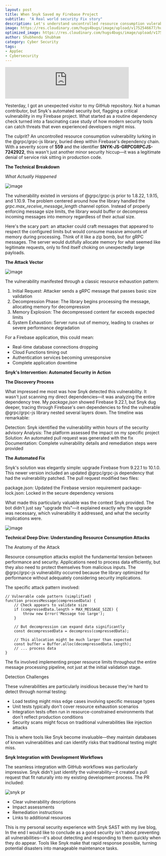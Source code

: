 ```yaml
---
layout: post
title: When Snyk Saved my Firebase Project 
subtitle:  "A Real world security Fix story"
description: Let's understand uncontrolled resource consumption vulerability 
image: https://res.cloudinary.com/hugs4bugs/image/upload/v1752546677/hugs4bugs/snyk/thumnbail_dsnrli.png
optimized_image: https://res.cloudinary.com/hugs4bugs/image/upload/v1752546677/hugs4bugs/snyk/thumnbail_dsnrli.png
author: Shubhendu Shubham
category: Cyber Security
tags:
- AppSec
- Cybersecurity
---
```


<iframe src="https://creators.spotify.com/pod/show/shubhendushubham/embed/episodes/5MSloKT0dP8PR4O7CW7qTW/details   " height="102px" width="400px" frameborder="0" scrolling="no"></iframe>

Yesterday, I got an unexpected visitor to my GitHub repository. Not a human contributor, but Snyk's automated security bot, flagging a critical vulnerability in my Firebase project. What started as a routine dependency check turned into a fascinating case study of how modern security tools can catch threats that even experienced developers might miss.

The culprit? An uncontrolled resource consumption vulnerability lurking in the @grpc/grpc-js library, buried deep within Firebase's dependency chain. With a severity score of **559** and the identifier **SNYK-JS-GRPCGRPCJS-7242922**, this wasn't just another minor security hiccup—it was a legitimate denial of service risk sitting in production code.

**The Technical Breakdown**

*What Actually Happened*

![image](https://res.cloudinary.com/hugs4bugs/image/upload/v1752546282/hugs4bugs/snyk/Screenshot_15-7-2025_75158_github.com_tbysmn.jpg)

The vulnerability existed in versions of @grpc/grpc-js prior to 1.8.22, 1.9.15, and 1.10.9. The problem centered around how the library handled the *grpc.max_receive_message_length* channel option. Instead of properly enforcing message size limits, the library would buffer or decompress incoming messages into memory regardless of their actual size.

Here's the scary part: an attacker could craft messages that appeared to respect the configured limits but would consume massive amounts of memory during processing. Think of it like a zip bomb, but for gRPC messages. The server would dutifully allocate memory for what seemed like legitimate requests, only to find itself choking on unexpectedly large payloads.

**The Attack Vector**

![image](https://res.cloudinary.com/hugs4bugs/image/upload/v1752547034/hugs4bugs/snyk/attackvecctor_lcyzkc.jpg)

The vulnerability manifested through a classic resource exhaustion pattern:

1. Initial Request: Attacker sends a gRPC message that passes basic size validation
2. Decompression Phase: The library begins processing the message, allocating memory for decompression
3. Memory Explosion: The decompressed content far exceeds expected limits
4. System Exhaustion: Server runs out of memory, leading to crashes or severe performance degradation

For a Firebase application, this could mean:

- Real-time database connections dropping
- Cloud Functions timing out
- Authentication services becoming unresponsive
- Complete application downtime

**Snyk's Intervention: Automated Security in Action**

**The Discovery Process**

What impressed me most was how Snyk detected this vulnerability. It wasn't just scanning my direct dependencies—it was analyzing the entire dependency tree. My *package.json* showed Firebase 9.22.1, but Snyk dug deeper, tracing through Firebase's own dependencies to find the vulnerable @grpc/grpc-js library nested several layers down.
The timeline was remarkable:

Detection: Snyk identified the vulnerability within hours of the security advisory
Analysis: The platform assessed the impact on my specific project
Solution: An automated pull request was generated with the fix
Documentation: Complete vulnerability details and remediation steps were provided

**The Automated Fix**

Snyk's solution was elegantly simple: upgrade Firebase from 9.22.1 to 10.1.0. This newer version included an updated @grpc/grpc-js dependency that had the vulnerability patched. The pull request modified two files:

package.json: Updated the Firebase version requirement
package-lock.json: Locked in the secure dependency versions

What made this particularly valuable was the context Snyk provided. The bot didn't just say "upgrade this"—it explained exactly why the upgrade was necessary, which vulnerability it addressed, and what the security implications were.

![image](https://res.cloudinary.com/hugs4bugs/image/upload/v1752547744/hugs4bugs/snyk/fix_fyf77g.jpg)

**Technical Deep Dive: Understanding Resource Consumption Attacks**

The Anatomy of the Attack

Resource consumption attacks exploit the fundamental tension between performance and security. Applications need to process data efficiently, but they also need to protect themselves from malicious inputs. The @grpc/grpc-js vulnerability occurred because the library optimized for performance without adequately considering security implications.

The specific attack pattern involved:

```
// Vulnerable code pattern (simplified)
function processMessage(compressedData) {
    // Check appears to validate size
    if (compressedData.length > MAX_MESSAGE_SIZE) {
        throw new Error('Message too large');
    }
    
    // But decompression can expand data significantly
    const decompressedData = decompress(compressedData);
    
    // This allocation might be much larger than expected
    const buffer = Buffer.alloc(decompressedData.length);
    // ... process data
}
```
The fix involved implementing proper resource limits throughout the entire message processing pipeline, not just at the initial validation stage.

Detection Challenges

These vulnerabilities are particularly insidious because they're hard to detect through normal testing:

- Load testing might miss edge cases involving specific message types
- Unit tests typically don't cover resource exhaustion scenarios
- Integration tests often run in resource-constrained environments that don't reflect production conditions
- Security scans might focus on traditional vulnerabilities like injection attacks

This is where tools like Snyk become invaluable—they maintain databases of known vulnerabilities and can identify risks that traditional testing might miss.

**Snyk Integration with Development Workflows**

The seamless integration with GitHub workflows was particularly impressive. Snyk didn't just identify the vulnerability—it created a pull request that fit naturally into my existing development process. The PR included:

![snyk pr](https://res.cloudinary.com/hugs4bugs/image/upload/v1752548107/hugs4bugs/snyk/PR_udxuwy.jpg)

- Clear vulnerability descriptions
- Impact assessments
- Remediation instructions
- Links to additional resources

This is my personal security experience with Snyk SAST with my live blog, In the end I would like to conclude as a  good security isn't about preventing all vulnerabilities—it's about detecting and responding to them quickly when they do appear. Tools like Snyk make that rapid response possible, turning potential disasters into manageable maintenance tasks.